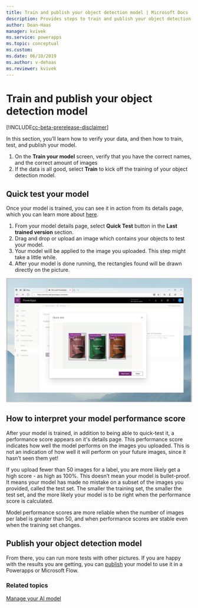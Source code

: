 ```yaml
---
title: Train and publish your object detection model | Microsoft Docs
description: Provides steps to train and publish your object detection model in AI Builder.
author: Dean-Haas
manager: kvivek
ms.service: powerapps
ms.topic: conceptual
ms.custom: 
ms.date: 06/10/2019
ms.author: v-dehaas
ms.reviewer: kvivek
---
```


# Train and publish your object detection model

[!INCLUDE[cc-beta-prerelease-disclaimer](./includes/cc-beta-prerelease-disclaimer.md)]

In this section, you’ll learn how to verify your data, and then how to train, test, and publish your model.
1.	On the **Train your model** screen, verify that you have the correct names, and the correct amount of images 
2.	If the data is all good, select **Train** to kick off the training of your object detection model.

## Quick test your model 

Once your model is trained, you can see it in action from its details page, which you can learn more about [here](manage-model.md).
1. From your model details page, select **Quick Test** button in the **Last trained version** section. 
2. Drag and drop or upload an image which contains your objects to test your model.
3. Your model will be applied to the image you uploaded. This step might take a little while.
4. After your model is done running, the rectangles found will be drawn directly on the picture. 

![Quick test screen](media/quick-test.png)

## How to interpret your model performance score

After your model is trained, in addition to being able to quick-test it, a performance score appears on it's details page. This performance score indicates how well the model performs on the images you uploaded. This is not an indication of how well it will perform on your future images, since it hasn’t seen them yet! 

If you upload fewer than 50 images for a label, you are more likely get a high score - as high as 100%. This doesn’t mean your model is bullet-proof. It means your model has made no mistake on a subset of the images you provided, called the test set. The smaller the training set, the smaller the test set, and the more likely your model is to be right when the performance score is calculated.

Model performance scores are more reliable when the number of images per label is greater than 50,  and when performance scores are stable even when the training set changes.


## Publish your object detection model

From there, you can run more tests with other pictures. If you are happy with the results you are getting, you can [publish](publish-model.md) your model to use it in a Powerapps or Microsoft Flow.


### Related topics
[Manage your AI model](manage-model.md)
